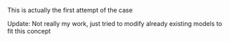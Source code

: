 This is actually the first attempt of the case

Update: Not really my work, just tried to modify already existing models to fit this concept
